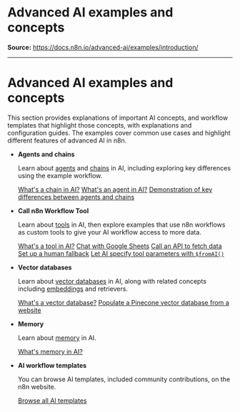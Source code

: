 # Advanced AI examples and concepts

**Source:** https://docs.n8n.io/advanced-ai/examples/introduction/

---

# Advanced AI examples and concepts

This section provides explanations of important AI concepts, and workflow templates that highlight those concepts, with explanations and configuration guides. The examples cover common use cases and highlight different features of advanced AI in n8n.

- **Agents and chains**

  Learn about [agents](../../../glossary/#ai-agent) and [chains](../../../glossary/#ai-chain) in AI, including exploring key differences using the example workflow.

  [What's a chain in AI?](../understand-chains/)
   [What's an agent in AI?](../understand-agents/)
   [Demonstration of key differences between agents and chains](../agent-chain-comparison/)
- **Call n8n Workflow Tool**

  Learn about [tools](../../../glossary/#ai-tool) in AI, then explore examples that use n8n workflows as custom tools to give your AI workflow access to more data.

  [What's a tool in AI?](../understand-tools/)
   [Chat with Google Sheets](../data-google-sheets/)
   [Call an API to fetch data](../api-workflow-tool/)
   [Set up a human fallback](../human-fallback/)
   [Let AI specify tool parameters with `$fromAI()`](../using-the-fromai-function/)
- **Vector databases**

  Learn about [vector databases](../../../glossary/#ai-vector-store) in AI, along with related concepts including [embeddings](../../../glossary/#ai-embedding) and retrievers.

  [What's a vector database?](../understand-vector-databases/)
   [Populate a Pinecone vector database from a website](../vector-store-website/)
- **Memory**

  Learn about [memory](../../../glossary/#ai-memory) in AI.

  [What's memory in AI?](../understand-memory/)
- **AI workflow templates**

  You can browse AI templates, included community contributions, on the n8n website.

  [Browse all AI templates](https://n8n.io/workflows/?categories=25)
